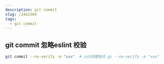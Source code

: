 ```yaml
---
description: git commit
slug: /24e2369
tags: 
  - git commit
---
```


## git commit 忽略eslint 校验

```bash
git commit --no-verify -m "xxx"  # zsh快捷指令 gc --no-verify -m "xxx"
```